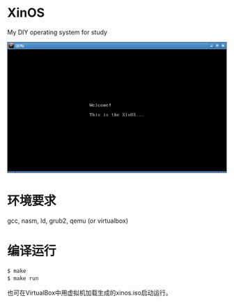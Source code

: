 # XinOS
My DIY operating system for study

![](https://raw.githubusercontent.com/archtaurus/XinOS/master/snapshots/firstlook.png)

# 环境要求
gcc, nasm, ld, grub2, qemu (or virtualbox)

# 编译运行
```bash
$ make
$ make run
```
也可在VirtualBox中用虚拟机加载生成的xinos.iso启动运行。
